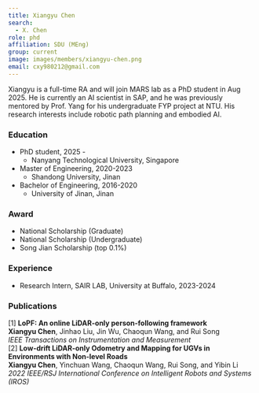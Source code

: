 ```yaml
---
title: Xiangyu Chen
search:
  - X. Chen
role: phd
affiliation: SDU (MEng)
group: current
image: images/members/xiangyu-chen.png
email: cxy980212@gmail.com
---
```

 
Xiangyu is a full-time RA and will join MARS lab as a PhD student in Aug 2025. He is currently an AI scientist in SAP, and he was previously mentored by Prof. Yang for his undergraduate FYP project at NTU. His research interests include robotic path planning and embodied AI.

### Education
- PhD student, 2025 -
  - Nanyang Technological University, Singapore
- Master of Engineering, 2020-2023 
  - Shandong University, Jinan
- Bachelor of Engineering, 2016-2020
  - University of Jinan, Jinan

### Award
- National Scholarship (Graduate)
- National Scholarship (Undergraduate)
- Song Jian Scholarship (top 0.1%)

### Experience
- Research Intern, SAIR LAB, University at Buffalo, 2023-2024

### Publications
[1] **LoPF: An online LiDAR-only person-following framework**   
**Xiangyu Chen**, Jinhao Liu, Jin Wu, Chaoqun Wang, and Rui Song      
*IEEE Transactions on Instrumentation and Measurement*    
[2] **Low-drift LiDAR-only Odometry and Mapping for UGVs in Environments with Non-level Roads**     
**Xiangyu Chen**, Yinchuan Wang, Chaoqun Wang, Rui Song, and Yibin Li    
*2022 IEEE/RSJ International Conference on Intelligent Robots and Systems (IROS)*
